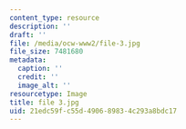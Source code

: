 ```yaml
---
content_type: resource
description: ''
draft: ''
file: /media/ocw-www2/file-3.jpg
file_size: 7481680
metadata:
  caption: ''
  credit: ''
  image_alt: ''
resourcetype: Image
title: file 3.jpg
uid: 21edc59f-c55d-4906-8983-4c293a8bdc17
---
```

